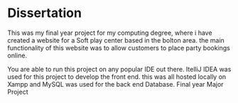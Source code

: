 # Dissertation

This was my final year project for my computing degree, where i have created a website for a Soft play center based in the bolton area. the main functionality of this website was to allow customers to place party bookings online.

You are able to run this project on any popular IDE out there. ItelliJ IDEA was used for this project to develop the front end. this was all hosted locally on Xampp and MySQL was used for the back end Database.
Final year Major Project
